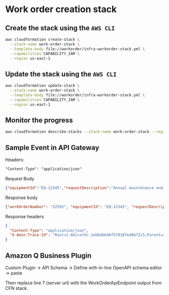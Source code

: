 # Work order creation stack

## Create the stack using the `AWS CLI`

```bash
aws cloudformation create-stack \
  --stack-name work-order-stack \
  --template-body file://workorder/infra-workorder-stack.yml \
  --capabilities CAPABILITY_IAM \
  --region us-east-1
```

## Update the stack using the `AWS CLI`

```bash
aws cloudformation update-stack \
  --stack-name work-order-stack \
  --template-body file://workorder/infra-workorder-stack.yml \
  --capabilities CAPABILITY_IAM \
  --region us-east-1
```

## Monitor the progress

```bash
aws cloudformation describe-stacks --stack-name work-order-stack --region us-east-1
```

## Sample Event in API Gateway

Headers:

```txt
"Content-Type": "application/json"
```

Request Body

```json
{"equipmentId":"EQ-12345","requestDescription":"Annual maintenance and calibration for boiler"}
```

Response body

```json
{"workOrderNumber": "22592", "equipmentId": "EQ-12345", "requestDescription": "Annual maintenance and calibration for boiler", "submissionDatetime": "2024-08-26T21:13:00.338225Z", "message": "Work order 22592 has been submitted for equipment EQ-12345 at 2024-08-26T21:13:00.338225Z with the following request: Annual maintenance and calibration for boiler"}
```

Response headers

```json
{
  "Content-Type": "application/json",
  "X-Amzn-Trace-Id": "Root=1-66ccefdc-1ebbdb646f57018fed6b72c5;Parent=2c1c6acec761268c;Sampled=0;lineage=1e581afe:0"
}
```

## Amazon Q Business Plugin

Custom Plugin -> API Schema -> Define with in-line OpenAPI schema editor -> paste

Then replace line 7 (server url) with the WorkOrderApiEndpoint output from CFN stack.
